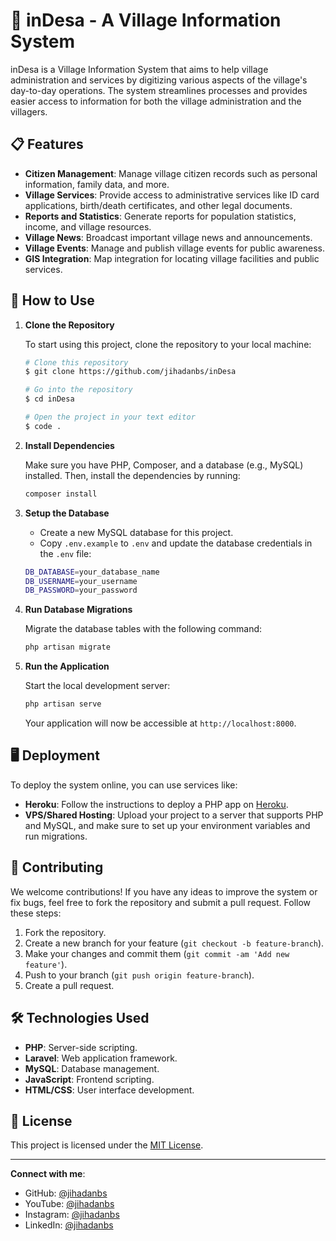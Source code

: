 # 🌾 inDesa - A Village Information System

inDesa is a Village Information System that aims to help village administration and services by digitizing various aspects of the village's day-to-day operations. The system streamlines processes and provides easier access to information for both the village administration and the villagers.

## 📋 Features

- **Citizen Management**: Manage village citizen records such as personal information, family data, and more.
- **Village Services**: Provide access to administrative services like ID card applications, birth/death certificates, and other legal documents.
- **Reports and Statistics**: Generate reports for population statistics, income, and village resources.
- **Village News**: Broadcast important village news and announcements.
- **Village Events**: Manage and publish village events for public awareness.
- **GIS Integration**: Map integration for locating village facilities and public services.

## 🚀 How to Use

1. **Clone the Repository**

    To start using this project, clone the repository to your local machine:

    ```bash
    # Clone this repository
    $ git clone https://github.com/jihadanbs/inDesa

    # Go into the repository
    $ cd inDesa

    # Open the project in your text editor
    $ code .
    ```

2. **Install Dependencies**

    Make sure you have PHP, Composer, and a database (e.g., MySQL) installed. Then, install the dependencies by running:

    ```bash
    composer install
    ```

3. **Setup the Database**

    - Create a new MySQL database for this project.
    - Copy `.env.example` to `.env` and update the database credentials in the `.env` file:

    ```bash
    DB_DATABASE=your_database_name
    DB_USERNAME=your_username
    DB_PASSWORD=your_password
    ```

4. **Run Database Migrations**

    Migrate the database tables with the following command:

    ```bash
    php artisan migrate
    ```

5. **Run the Application**

    Start the local development server:

    ```bash
    php artisan serve
    ```

    Your application will now be accessible at `http://localhost:8000`.

## 🖥️ Deployment

To deploy the system online, you can use services like:

- **Heroku**: Follow the instructions to deploy a PHP app on [Heroku](https://devcenter.heroku.com/articles/getting-started-with-php).
- **VPS/Shared Hosting**: Upload your project to a server that supports PHP and MySQL, and make sure to set up your environment variables and run migrations.

## 📝 Contributing

We welcome contributions! If you have any ideas to improve the system or fix bugs, feel free to fork the repository and submit a pull request. Follow these steps:

1. Fork the repository.
2. Create a new branch for your feature (`git checkout -b feature-branch`).
3. Make your changes and commit them (`git commit -am 'Add new feature'`).
4. Push to your branch (`git push origin feature-branch`).
5. Create a pull request.

## 🛠️ Technologies Used

- **PHP**: Server-side scripting.
- **Laravel**: Web application framework.
- **MySQL**: Database management.
- **JavaScript**: Frontend scripting.
- **HTML/CSS**: User interface development.

## 🤝 License

This project is licensed under the [MIT License](LICENSE).

---

**Connect with me**:

- GitHub: [@jihadanbs](https://github.com/jihadanbs)
- YouTube: [@jihadanbs](https://www.youtube.com/@jihadanbeckhiano3044)
- Instagram: [@jihadanbs](https://instagram.com/jihadanbs/)
- LinkedIn: [@jihadanbs](https://www.linkedin.com/in/jihadan-beckhianosyuhada-68b977277/)
